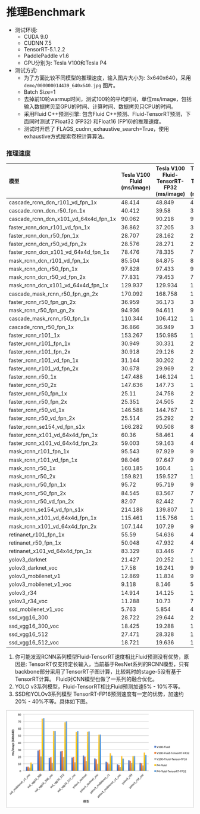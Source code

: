 

# 推理Benchmark



- 测试环境:
  - CUDA 9.0
  - CUDNN 7.5
  - TensorRT-5.1.2.2
  - PaddlePaddle v1.6
  - GPU分别为: Tesla V100和Tesla P4
- 测试方式:
  - 为了方面比较不同模型的推理速度，输入图片大小为: 3x640x640，采用 `demo/000000014439_640x640.jpg` 图片。
  - Batch Size=1
  - 去掉前10轮warmup时间，测试100轮的平均时间，单位ms/image，包括输入数据拷贝至GPU的时间、计算时间、数据拷贝只CPU的时间。
  - 采用Fluid C++预测引擎: 包含Fluid C++预测、Fluid-TensorRT预测，下面同时测试了Float32 (FP32) 和Float16 (FP16)的推理速度。
  - 测试时开启了 FLAGS_cudnn_exhaustive_search=True，使用exhaustive方式搜索卷积计算算法。

### 推理速度



| 模型                                  | Tesla V100 Fluid (ms/image) | Tesla V100 Fluid-TensorRT-FP32 (ms/image) | Tesla V100 Fluid-TensorRT-FP16 (ms/image) | Tesla P4 Fluid (ms/image) | Tesla P4 Fluid-TensorRT-FP32 (ms/image) |
| :------------------------------------ | --------------------------- | ----------------------------------------- | ----------------------------------------- | ------------------------- | --------------------------------------- |
| cascade_rcnn_dcn_r101_vd_fpn_1x       | 48.414                      | 48.849                                    | 48.701                                    | 134.9                     | 134.846                                 |
| cascade_rcnn_dcn_r50_fpn_1x           | 40.412                      | 39.58                                     | 39.853                                    | 110.346                   | 110.077                                 |
| cascade_rcnn_dcn_x101_vd_64x4d_fpn_1x | 90.062                      | 90.218                                    | 90.009                                    | 228.67                    | 228.396                                 |
| faster_rcnn_dcn_r101_vd_fpn_1x        | 36.862                      | 37.205                                    | 36.539                                    | 93.273                    | 92.616                                  |
| faster_rcnn_dcn_r50_fpn_1x            | 28.707                      | 28.162                                    | 27.503                                    | 68.154                    | 67.443                                  |
| faster_rcnn_dcn_r50_vd_fpn_2x         | 28.576                      | 28.271                                    | 27.512                                    | 68.959                    | 68.448                                  |
| faster_rcnn_dcn_x101_vd_64x4d_fpn_1x  | 78.476                      | 78.335                                    | 77.559                                    | 185.976                   | 185.996                                 |
| mask_rcnn_dcn_r101_vd_fpn_1x          | 85.504                      | 84.875                                    | 84.907                                    | 225.202                   | 226.585                                 |
| mask_rcnn_dcn_r50_fpn_1x              | 97.828                      | 97.433                                    | 93.76                                     | 256.295                   | 258.056                                 |
| mask_rcnn_dcn_r50_vd_fpn_2x           | 77.831                      | 79.453                                    | 76.983                                    | 205.469                   | 204.499                                 |
| mask_rcnn_dcn_x101_vd_64x4d_fpn_1x    | 129.937                     | 129.934                                   | 127.804                                   | 326.786                   | 326.161                                 |
| cascade_mask_rcnn_r50_fpn_gn_2x       | 170.092                     | 168.758                                   | 163.298                                   | 527.998                   | 529.59                                  |
| faster_rcnn_r50_fpn_gn_2x             | 36.959                      | 36.173                                    | 32.356                                    | 101.339                   | 101.212                                 |
| mask_rcnn_r50_fpn_gn_2x               | 94.936                      | 94.611                                    | 91.42                                     | 265.468                   | 263.76                                  |
| cascade_mask_rcnn_r50_fpn_1x          | 110.344                     | 106.412                                   | 100.367                                   | 301.703                   | 297.739                                 |
| cascade_rcnn_r50_fpn_1x               | 36.866                      | 36.949                                    | 36.637                                    | 101.851                   | 101.912                                 |
| faster_rcnn_r101_1x                   | 153.267                     | 150.985                                   | 144.849                                   | 490.104                   | 486.836                                 |
| faster_rcnn_r101_fpn_1x               | 30.949                      | 30.331                                    | 24.021                                    | 73.591                    | 69.736                                  |
| faster_rcnn_r101_fpn_2x               | 30.918                      | 29.126                                    | 23.677                                    | 73.563                    | 70.32                                   |
| faster_rcnn_r101_vd_fpn_1x            | 31.144                      | 30.202                                    | 23.57                                     | 74.767                    | 70.773                                  |
| faster_rcnn_r101_vd_fpn_2x            | 30.678                      | 29.969                                    | 23.327                                    | 74.882                    | 70.842                                  |
| faster_rcnn_r50_1x                    | 147.488                     | 146.124                                   | 142.416                                   | 471.547                   | 471.631                                 |
| faster_rcnn_r50_2x                    | 147.636                     | 147.73                                    | 141.664                                   | 471.548                   | 472.86                                  |
| faster_rcnn_r50_fpn_1x                | 25.11                       | 24.758                                    | 20.744                                    | 59.411                    | 57.585                                  |
| faster_rcnn_r50_fpn_2x                | 25.351                      | 24.505                                    | 20.509                                    | 59.594                    | 57.591                                  |
| faster_rcnn_r50_vd_1x                 | 146.588                     | 144.767                                   | 141.208                                   | 459.357                   | 457.852                                 |
| faster_rcnn_r50_vd_fpn_2x             | 25.514                      | 25.292                                    | 21.097                                    | 61.026                    | 58.377                                  |
| faster_rcnn_se154_vd_fpn_s1x          | 166.282                     | 90.508                                    | 80.738                                    | 304.653                   | 193.234                                 |
| faster_rcnn_x101_vd_64x4d_fpn_1x      | 60.36                       | 58.461                                    | 45.172                                    | 132.178                   | 131.734                                 |
| faster_rcnn_x101_vd_64x4d_fpn_2x      | 59.003                      | 59.163                                    | 46.065                                    | 131.422                   | 132.186                                 |
| mask_rcnn_r101_fpn_1x                 | 95.543                      | 97.929                                    | 90.314                                    | 252.997                   | 250.782                                 |
| mask_rcnn_r101_vd_fpn_1x              | 98.046                      | 97.647                                    | 90.272                                    | 261.286                   | 262.108                                 |
| mask_rcnn_r50_1x                      | 160.185                     | 160.4                                     | 160.322                                   | -                         | -                                       |
| mask_rcnn_r50_2x                      | 159.821                     | 159.527                                   | 160.41                                    | -                         | -                                       |
| mask_rcnn_r50_fpn_1x                  | 95.72                       | 95.719                                    | 92.455                                    | 259.8                     | 258.04                                  |
| mask_rcnn_r50_fpn_2x                  | 84.545                      | 83.567                                    | 79.269                                    | 227.284                   | 222.975                                 |
| mask_rcnn_r50_vd_fpn_2x               | 82.07                       | 82.442                                    | 77.187                                    | 223.75                    | 221.683                                 |
| mask_rcnn_se154_vd_fpn_s1x            | 214.188                     | 139.807                                   | 121.516                                   | 440.391                   | 439.727                                 |
| mask_rcnn_x101_vd_64x4d_fpn_1x        | 115.461                     | 115.756                                   | 102.04                                    | 296.066                   | 293.62                                  |
| mask_rcnn_x101_vd_64x4d_fpn_2x        | 107.144                     | 107.29                                    | 97.275                                    | 267.636                   | 267.577                                 |
| retinanet_r101_fpn_1x                 | 55.59                       | 54.636                                    | 48.489                                    | 90.394                    | 83.951                                  |
| retinanet_r50_fpn_1x                  | 50.048                      | 47.932                                    | 44.385                                    | 73.819                    | 70.282                                  |
| retinanet_x101_vd_64x4d_fpn_1x        | 83.329                      | 83.446                                    | 70.76                                     | 145.936                   | 146.168                                 |
| yolov3_darknet                        | 21.427                      | 20.252                                    | 13.856                                    | 55.173                    | 55.692                                  |
| yolov3_darknet_voc                    | 17.58                       | 16.241                                    | 9.473                                     | 51.049                    | 51.249                                  |
| yolov3_mobilenet_v1                   | 12.869                      | 11.834                                    | 9.408                                     | 24.887                    | 21.352                                  |
| yolov3_mobilenet_v1_voc               | 9.118                       | 8.146                                     | 5.575                                     | 20.787                    | 17.169                                  |
| yolov3_r34                            | 14.914                      | 14.125                                    | 11.176                                    | 20.798                    | 20.822                                  |
| yolov3_r34_voc                        | 11.288                      | 10.73                                     | 7.7                                       | 25.874                    | 22.399                                  |
| ssd_mobilenet_v1_voc                  | 5.763                       | 5.854                                     | 4.589                                     | 11.75                     | 9.485                                   |
| ssd_vgg16_300                         | 28.722                      | 29.644                                    | 20.399                                    | 73.707                    | 74.531                                  |
| ssd_vgg16_300_voc                     | 18.425                      | 19.288                                    | 11.298                                    | 56.297                    | 56.201                                  |
| ssd_vgg16_512                         | 27.471                      | 28.328                                    | 19.328                                    | 68.685                    | 69.808                                  |
| ssd_vgg16_512_voc                     | 18.721                      | 19.636                                    | 12.004                                    | 54.688                    | 56.174                                  |

1. 你可能发现RCNN系列模型Fluid-TensorRT速度相比Fluid预测没有优势，原因是: TensorRT仅支持定长输入，当前基于ResNet系列的RCNN模型，只有backbone部分采用了TensorRT子图计算，比较耗时的stage-5没有基于TensorRT计算。 Fluid对CNN模型也做了一系列的融合优化。
2. YOLO v3系列模型，Fluid-TensorRT相比Fluid预测加速5% - 10%不等。
3. SSD和YOLOv3系列模型 TensorRT-FP16预测速度有一定的优势，加速约20% - 40%不等。具体如下图。

<div align="center">
  <img src="images/bench_ssd_yolo_infer.png" />
</div>
